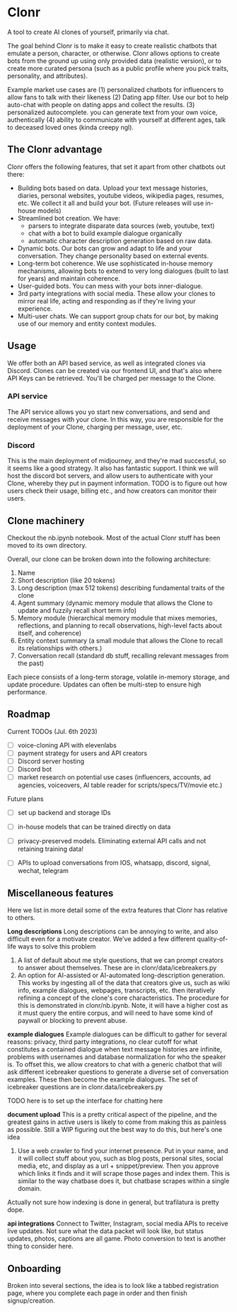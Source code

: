 # Clonr
A tool to create AI clones of yourself, primarily via chat.

The goal behind Clonr is to make it easy to create realistic chatbots that emulate a person, character, or otherwise. Clonr allows options to create bots from the ground up using only provided data (realistic version), or to create more curated persona (such as a public profile where you pick traits, personality, and attributes).

Example market use cases are (1) personalized chatbots for influencers to allow fans to talk with their likeness (2) Dating app filter. Use our bot to help auto-chat with people on dating apps and collect the results. (3) personalized autocomplete. you can generate text from your own voice, authentically (4) ability to communicate with yourself at different ages, talk to deceased loved ones (kinda creepy ngl).

## The Clonr advantage
Clonr offers the following features, that set it apart from other chatbots out there:

* Building bots based on data. Upload your text message histories, diaries, personal websites, youtube videos, wikipedia pages, resumes, etc. We collect it all and build your bot. (Future releases will use in-house models)
* Streamlined bot creation. We have:
    - parsers to integrate disparate data sources (web, youtube, text)
    - chat with a bot to build example dialogue organically
    - automatic character description generation based on raw data.
* Dynamic bots. Our bots can grow and adapt to life and your conversation. They change personality based on external events.
* Long-term bot coherence. We use sophisticated in-house memory mechanisms, allowing bots to extend to very long dialogues (built to last for years) and maintain coherence.
* User-guided bots. You can mess with your bots inner-dialogue.
* 3rd party integrations with social media. These allow your clones to mirror real life, acting and responding as if they're living your experience.
* Multi-user chats. We can support group chats for our bot, by making use of our memory and entity context modules.

## Usage

We offer both an API based service, as well as integrated clones via Discord. Clones can be created via our frontend UI, and that's also where API Keys can be retrieved. You'll be charged per message to the Clone.

### API service
The API service allows you yo start new conversations, and send and receive messages with your clone. In this way, you are responsible for the deployment of your Clone, charging per message, user, etc. 

### Discord
This is the main deployment of midjourney, and they're mad successful, so it seems like a good strategy. It also has fantastic support. I think we will host the discord bot servers, and allow users to authenticate with your Clone, whereby they put in payment information. TODO is to figure out how users check their usage, billing etc., and how creators can monitor their users.

## Clone machinery
Checkout the nb.ipynb notebook. Most of the actual Clonr stuff has been moved to its own directory.

Overall, our clone can be broken down into the following architecture:
1. Name
2. Short description (like 20 tokens)
3. Long description (max 512 tokens) describing fundamental traits of the clone
4. Agent summary (dynamic memory module that allows the Clone to update and fuzzily recall short term info)
5. Memory module (hierarchical memory module that mixes memories, reflections, and planning to recall observations, high-level facts about itself, and coherence)
6. Entity context summary (a small module that allows the Clone to recall its relationships with others.)
7. Conversation recall (standard db stuff, recalling relevant messages from the past)

Each piece consists of a long-term storage, volatile in-memory storage, and update procedure. Updates can often be multi-step to ensure high performance.

## Roadmap
Current TODOs (Jul. 6th 2023)
- [ ] voice-cloning API with elevenlabs
- [ ] payment strategy for users and API creators
- [ ] Discord server hosting
- [ ] Discord bot
- [ ] market research on potential use cases (influencers, accounts, ad agencies, voiceovers, AI table reader for scripts/specs/TV/movie etc.)

Future plans
- [ ] set up backend and storage IDs
- [ ] in-house models that can be trained directly on data
- [ ] privacy-preserved models. Eliminating external API calls and not retaining training data!
- [ ] APIs to upload conversations from IOS, whatsapp, discord, signal, wechat, telegram


## Miscellaneous features
Here we list in more detail some of the extra features that Clonr has relative to others.

__Long descriptions__
Long descriptions can be annoying to write, and also difficult even for a motivate creator. We've added a few different quality-of-life ways to solve this problem
1. A list of default about me style questions, that we can prompt creators to answer about themselves. These are in clonr/data/icebreakers.py
2. An option for AI-assisted or AI-automated long-description generation. This works by ingesting all of the data that creators give us, such as wiki info, example dialogues, webpages, transcripts, etc. then iteratively refining a concept of the clone's core characteristics. The procedure for this is demonstrated in clonr/nb.ipynb. Note, it will have a higher cost as it must query the entire corpus, and will need to have some kind of paywall or blocking to prevent abuse.

__example dialogues__
Example dialogues can be difficult to gather for several reasons: privacy, third party integrations, no clear cutoff for what constitutes a contained dialogue when text message histories are infinite, problems with usernames and database normalization for who the speaker is. To offset this, we allow creators to chat with a generic chatbot that will ask different icebreaker questions to generate a diverse set of conversation examples. These then become the example dialogues. The set of icebreaker questions are in clonr.data/icebreakers.py

TODO here is to set up the interface for chatting here

__document upload__
This is a pretty critical aspect of the pipeline, and the greatest gains in active users is likely to come from making this as painless as possible. Still a WIP figuring out the best way to do this, but here's one idea

1. Use a web crawler to find your internet presence. Put in your name, and it will collect stuff about you, such as blog posts, personal sites, social media, etc, and display as a url + snippet/preview. Then you approve which links it finds and it will scrape those pages and index them. This is similar to the way chatbase does it, but chatbase scrapes within a single domain.

Actually not sure how indexing is done in general, but trafilatura is pretty dope.

__api integrations__
Connect to Twitter, Instagram, social media APIs to receive live updates. Not sure what the data packet will look like, but status updates, photos, captions are all game. Photo conversion to text is another thing to consider here.


## Onboarding
Broken into several sections, the idea is to look like a tabbed registration page, where you complete each page in order and then finish signup/creation.